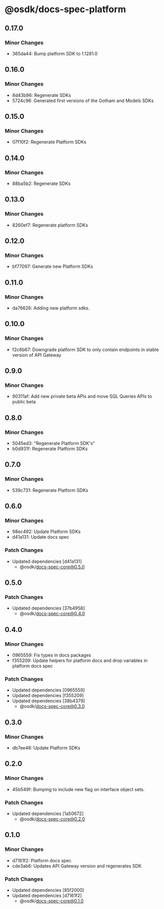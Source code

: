 # @osdk/docs-spec-platform

## 0.17.0

### Minor Changes

- 365da44: Bump platform SDK to 1.1281.0

## 0.16.0

### Minor Changes

- 8d43b96: Regenerate SDKs
- 5724c96: Generated first versions of the Gotham and Models SDKs

## 0.15.0

### Minor Changes

- 07f10f2: Regenerate Platform SDKs

## 0.14.0

### Minor Changes

- 88ba5b2: Regenerate SDKs

## 0.13.0

### Minor Changes

- 8260ef7: Regenerate platform SDKs

## 0.12.0

### Minor Changes

- bf77097: Generate new Platform SDKs

## 0.11.0

### Minor Changes

- da76626: Adding new platform sdks.

## 0.10.0

### Minor Changes

- f2c6b67: Downgrade platform SDK to only contain endpoints in stable version of API Gateway

## 0.9.0

### Minor Changes

- 90311af: Add new private beta APIs and move SQL Queries APIs to public beta

## 0.8.0

### Minor Changes

- 5045ed3: "Regenerate Platform SDK's"
- b0d931f: Regenerate Platform SDKs

## 0.7.0

### Minor Changes

- 539c731: Regenerate Platform SDKs

## 0.6.0

### Minor Changes

- 98ec492: Update Platform SDKs
- d41a131: Update docs spec

### Patch Changes

- Updated dependencies [d41a131]
  - @osdk/docs-spec-core@0.5.0

## 0.5.0

### Patch Changes

- Updated dependencies [37b4958]
  - @osdk/docs-spec-core@0.4.0

## 0.4.0

### Minor Changes

- 0965559: Fix types in docs packages
- f355209: Update helpers for platform docs and drop variables in platform docs spec

### Patch Changes

- Updated dependencies [0965559]
- Updated dependencies [f355209]
- Updated dependencies [38b4379]
  - @osdk/docs-spec-core@0.3.0

## 0.3.0

### Minor Changes

- db7ee48: Update Platform SDKs

## 0.2.0

### Minor Changes

- 45b549f: Bumping to include new flag on interface object sets.

### Patch Changes

- Updated dependencies [1a50672]
  - @osdk/docs-spec-core@0.2.0

## 0.1.0

### Minor Changes

- d7161f2: Platform docs spec
- cde3ab6: Updates API Gateway version and regenerates SDK

### Patch Changes

- Updated dependencies [85f2000]
- Updated dependencies [d7161f2]
  - @osdk/docs-spec-core@0.1.0
